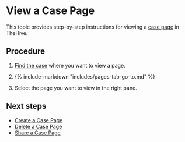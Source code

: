 # View a Case Page

This topic provides step-by-step instructions for viewing a [case page](about-case-pages.md) in TheHive.

<h2>Procedure</h2>

1. [Find the case](../analyst-corner/cases/search-for-cases/find-a-case.md) where you want to view a page.

2. {% include-markdown "includes/pages-tab-go-to.md" %}

3. Select the page you want to view in the right pane.

<h2>Next steps</h2>

* [Create a Case Page](create-a-case-page.md)
* [Delete a Case Page](delete-a-case-page.md)
* [Share a Case Page](share-a-case-page.md)